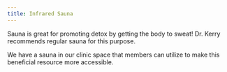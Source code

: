 ```yaml
---
title: Infrared Sauna
---
```

Sauna is great for promoting detox by getting the body to sweat! Dr. Kerry recommends regular sauna for this purpose.

We have a sauna in our clinic space that members can utilize to make this beneficial resource more accessible.
